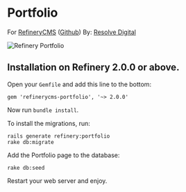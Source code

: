 # Portfolio
For [RefineryCMS](http://www.refinerycms.com) ([Github](http://github.com/resolve/refinerycms)) By: [Resolve Digital](http://www.resolvedigital.com)

![Refinery Portfolio](https://s3.amazonaws.com/krisf-permanent/portfolio2-demo.png)

## Installation on Refinery 2.0.0 or above.

Open your ``Gemfile`` and add this line to the bottom:

    gem 'refinerycms-portfolio', '~> 2.0.0'

Now run ``bundle install``.

To install the migrations, run:

    rails generate refinery:portfolio
    rake db:migrate
    
Add the Portfolio page to the database:

    rake db:seed
    
Restart your web server and enjoy.